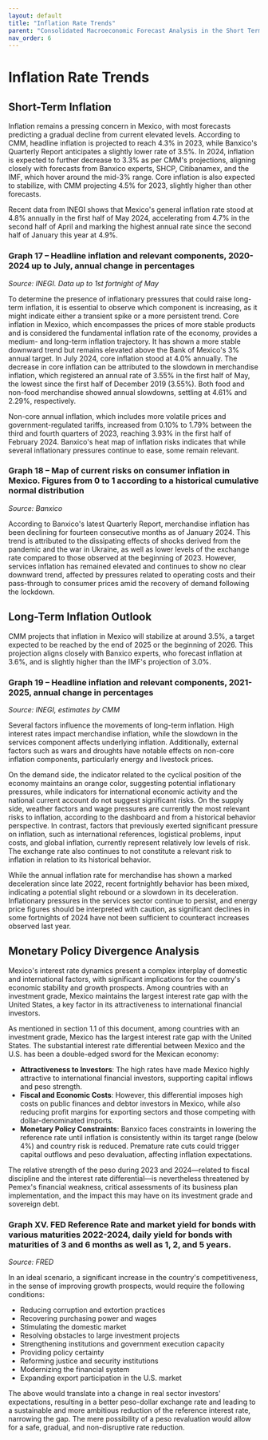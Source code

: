 ```yaml
---
layout: default
title: "Inflation Rate Trends"
parent: "Consolidated Macroeconomic Forecast Analysis in the Short Term"
nav_order: 6
---
```


# Inflation Rate Trends

## Short-Term Inflation

Inflation remains a pressing concern in Mexico, with most forecasts predicting a gradual decline from current elevated levels. According to CMM, headline inflation is projected to reach 4.3% in 2023, while Banxico's Quarterly Report anticipates a slightly lower rate of 3.5%. In 2024, inflation is expected to further decrease to 3.3% as per CMM's projections, aligning closely with forecasts from Banxico experts, SHCP, Citibanamex, and the IMF, which hover around the mid-3% range. Core inflation is also expected to stabilize, with CMM projecting 4.5% for 2023, slightly higher than other forecasts.

Recent data from INEGI shows that Mexico's general inflation rate stood at 4.8% annually in the first half of May 2024, accelerating from 4.7% in the second half of April and marking the highest annual rate since the second half of January this year at 4.9%.

### Graph 17 – Headline inflation and relevant components, 2020-2024 up to July, annual change in percentages

*Source: INEGI. Data up to 1st fortnight of May*

To determine the presence of inflationary pressures that could raise long-term inflation, it is essential to observe which component is increasing, as it might indicate either a transient spike or a more persistent trend. Core inflation in Mexico, which encompasses the prices of more stable products and is considered the fundamental inflation rate of the economy, provides a medium- and long-term inflation trajectory. It has shown a more stable downward trend but remains elevated above the Bank of Mexico's 3% annual target. In July 2024, core inflation stood at 4.0% annually. The decrease in core inflation can be attributed to the slowdown in merchandise inflation, which registered an annual rate of 3.55% in the first half of May, the lowest since the first half of December 2019 (3.55%). Both food and non-food merchandise showed annual slowdowns, settling at 4.61% and 2.29%, respectively.

Non-core annual inflation, which includes more volatile prices and government-regulated tariffs, increased from 0.10% to 1.79% between the third and fourth quarters of 2023, reaching 3.93% in the first half of February 2024. Banxico's heat map of inflation risks indicates that while several inflationary pressures continue to ease, some remain relevant.

### Graph 18 – Map of current risks on consumer inflation in Mexico. Figures from 0 to 1 according to a historical cumulative normal distribution

*Source: Banxico*

According to Banxico's latest Quarterly Report, merchandise inflation has been declining for fourteen consecutive months as of January 2024. This trend is attributed to the dissipating effects of shocks derived from the pandemic and the war in Ukraine, as well as lower levels of the exchange rate compared to those observed at the beginning of 2023. However, services inflation has remained elevated and continues to show no clear downward trend, affected by pressures related to operating costs and their pass-through to consumer prices amid the recovery of demand following the lockdown.

## Long-Term Inflation Outlook

CMM projects that inflation in Mexico will stabilize at around 3.5%, a target expected to be reached by the end of 2025 or the beginning of 2026. This projection aligns closely with Banxico experts, who forecast inflation at 3.6%, and is slightly higher than the IMF's projection of 3.0%.

### Graph 19 – Headline inflation and relevant components, 2021-2025, annual change in percentages

*Source: INEGI, estimates by CMM*

Several factors influence the movements of long-term inflation. High interest rates impact merchandise inflation, while the slowdown in the services component affects underlying inflation. Additionally, external factors such as wars and droughts have notable effects on non-core inflation components, particularly energy and livestock prices.

On the demand side, the indicator related to the cyclical position of the economy maintains an orange color, suggesting potential inflationary pressures, while indicators for international economic activity and the national current account do not suggest significant risks. On the supply side, weather factors and wage pressures are currently the most relevant risks to inflation, according to the dashboard and from a historical behavior perspective. In contrast, factors that previously exerted significant pressure on inflation, such as international references, logistical problems, input costs, and global inflation, currently represent relatively low levels of risk. The exchange rate also continues to not constitute a relevant risk to inflation in relation to its historical behavior.

While the annual inflation rate for merchandise has shown a marked deceleration since late 2022, recent fortnightly behavior has been mixed, indicating a potential slight rebound or a slowdown in its deceleration. Inflationary pressures in the services sector continue to persist, and energy price figures should be interpreted with caution, as significant declines in some fortnights of 2024 have not been sufficient to counteract increases observed last year.

## Monetary Policy Divergence Analysis

Mexico's interest rate dynamics present a complex interplay of domestic and international factors, with significant implications for the country's economic stability and growth prospects. Among countries with an investment grade, Mexico maintains the largest interest rate gap with the United States, a key factor in its attractiveness to international financial investors.

As mentioned in section 1.1 of this document, among countries with an investment grade, Mexico has the largest interest rate gap with the United States. The substantial interest rate differential between Mexico and the U.S. has been a double-edged sword for the Mexican economy:

- **Attractiveness to Investors**: The high rates have made Mexico highly attractive to international financial investors, supporting capital inflows and peso strength.
- **Fiscal and Economic Costs**: However, this differential imposes high costs on public finances and debtor investors in Mexico, while also reducing profit margins for exporting sectors and those competing with dollar-denominated imports.
- **Monetary Policy Constraints**: Banxico faces constraints in lowering the reference rate until inflation is consistently within its target range (below 4%) and country risk is reduced. Premature rate cuts could trigger capital outflows and peso devaluation, affecting inflation expectations.

The relative strength of the peso during 2023 and 2024—related to fiscal discipline and the interest rate differential—is nevertheless threatened by Pemex's financial weakness, critical assessments of its business plan implementation, and the impact this may have on its investment grade and sovereign debt.

### Graph XV. FED Reference Rate and market yield for bonds with various maturities 2022-2024, daily yield for bonds with maturities of 3 and 6 months as well as 1, 2, and 5 years.

*Source: FRED*

In an ideal scenario, a significant increase in the country's competitiveness, in the sense of improving growth prospects, would require the following conditions:

- Reducing corruption and extortion practices
- Recovering purchasing power and wages
- Stimulating the domestic market
- Resolving obstacles to large investment projects
- Strengthening institutions and government execution capacity
- Providing policy certainty
- Reforming justice and security institutions
- Modernizing the financial system
- Expanding export participation in the U.S. market

The above would translate into a change in real sector investors' expectations, resulting in a better peso-dollar exchange rate and leading to a sustainable and more ambitious reduction of the reference interest rate, narrowing the gap. The mere possibility of a peso revaluation would allow for a safe, gradual, and non-disruptive rate reduction.

